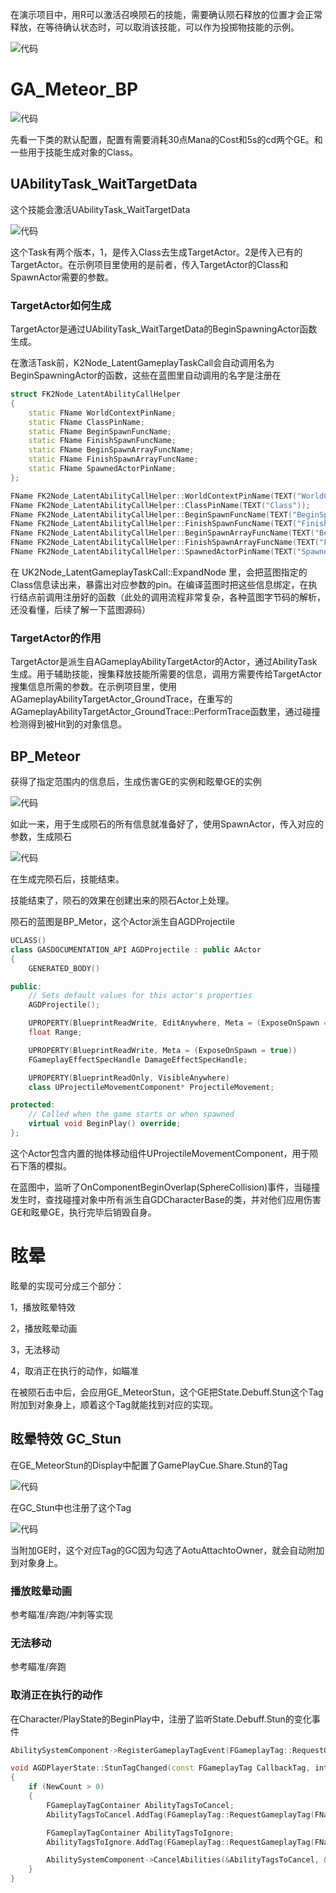 在演示项目中，用R可以激活召唤陨石的技能，需要确认陨石释放的位置才会正常释放，在等待确认状态时，可以取消该技能，可以作为投掷物技能的示例。

![代码](image/stun.gif)

# GA_Meteor_BP

![代码](image/29.png)

先看一下类的默认配置，配置有需要消耗30点Mana的Cost和5s的cd两个GE。和一些用于技能生成对象的Class。

## UAbilityTask_WaitTargetData

这个技能会激活UAbilityTask_WaitTargetData

![代码](image/30.png)

这个Task有两个版本，1，是传入Class去生成TargetActor。2是传入已有的TargetActor。在示例项目里使用的是前者，传入TargetActor的Class和SpawnActor需要的参数。

### TargetActor如何生成

TargetActor是通过UAbilityTask_WaitTargetData的BeginSpawningActor函数生成。

在激活Task前，K2Node_LatentGameplayTaskCall会自动调用名为BeginSpawningActor的函数，这些在蓝图里自动调用的名字是注册在

```cpp
struct FK2Node_LatentAbilityCallHelper
{
    static FName WorldContextPinName;
    static FName ClassPinName;
    static FName BeginSpawnFuncName;
    static FName FinishSpawnFuncName;
    static FName BeginSpawnArrayFuncName;
    static FName FinishSpawnArrayFuncName;
    static FName SpawnedActorPinName;
};

FName FK2Node_LatentAbilityCallHelper::WorldContextPinName(TEXT("WorldContextObject"));
FName FK2Node_LatentAbilityCallHelper::ClassPinName(TEXT("Class"));
FName FK2Node_LatentAbilityCallHelper::BeginSpawnFuncName(TEXT("BeginSpawningActor"));
FName FK2Node_LatentAbilityCallHelper::FinishSpawnFuncName(TEXT("FinishSpawningActor"));
FName FK2Node_LatentAbilityCallHelper::BeginSpawnArrayFuncName(TEXT("BeginSpawningActorArray"));
FName FK2Node_LatentAbilityCallHelper::FinishSpawnArrayFuncName(TEXT("FinishSpawningActorArray"));
FName FK2Node_LatentAbilityCallHelper::SpawnedActorPinName(TEXT("SpawnedActor"));
```

在 UK2Node_LatentGameplayTaskCall::ExpandNode 里，会把蓝图指定的Class信息读出来，暴露出对应参数的pin。在编译蓝图时把这些信息绑定，在执行结点前调用注册好的函数（此处的调用流程非常复杂，各种蓝图字节码的解析，还没看懂，后续了解一下蓝图源码）

### TargetActor的作用

TargetActor是派生自AGameplayAbilityTargetActor的Actor，通过AbilityTask生成。用于辅助技能，搜集释放技能所需要的信息，调用方需要传给TargetActor搜集信息所需的参数。在示例项目里，使用AGameplayAbilityTargetActor_GroundTrace，在重写的AGameplayAbilityTargetActor_GroundTrace::PerformTrace函数里，通过碰撞检测得到被Hit到的对象信息。

## BP_Meteor

获得了指定范围内的信息后，生成伤害GE的实例和眩晕GE的实例

![代码](image/31.png)

如此一来，用于生成陨石的所有信息就准备好了，使用SpawnActor，传入对应的参数，生成陨石

![代码](image/32.png)

在生成完陨石后，技能结束。

技能结束了，陨石的效果在创建出来的陨石Actor上处理。

陨石的蓝图是BP_Metor，这个Actor派生自AGDProjectile

```cpp
UCLASS()
class GASDOCUMENTATION_API AGDProjectile : public AActor
{
    GENERATED_BODY()

public:    
    // Sets default values for this actor's properties
    AGDProjectile();

    UPROPERTY(BlueprintReadWrite, EditAnywhere, Meta = (ExposeOnSpawn = true))
    float Range;

    UPROPERTY(BlueprintReadWrite, Meta = (ExposeOnSpawn = true))
    FGameplayEffectSpecHandle DamageEffectSpecHandle;

    UPROPERTY(BlueprintReadOnly, VisibleAnywhere)
    class UProjectileMovementComponent* ProjectileMovement;

protected:
    // Called when the game starts or when spawned
    virtual void BeginPlay() override;
};
```

这个Actor包含内置的抛体移动组件UProjectileMovementComponent，用于陨石下落的模拟。

在蓝图中，监听了OnComponentBeginOverlap(SphereCollision)事件，当碰撞发生时，查找碰撞对象中所有派生自GDCharacterBase的类，并对他们应用伤害GE和眩晕GE，执行完毕后销毁自身。

# 眩晕

眩晕的实现可分成三个部分：

1，播放眩晕特效

2，播放眩晕动画

3，无法移动

4，取消正在执行的动作，如瞄准

在被陨石击中后，会应用GE_MeteorStun，这个GE把State.Debuff.Stun这个Tag附加到对象身上，顺着这个Tag就能找到对应的实现。

## 眩晕特效 GC_Stun

在GE_MeteorStun的Display中配置了GamePlayCue.Share.Stun的Tag

![代码](image/34.png)

在GC_Stun中也注册了这个Tag

![代码](image/35.png)

当附加GE时，这个对应Tag的GC因为勾选了AotuAttachtoOwner，就会自动附加到对象身上。

### 播放眩晕动画

参考瞄准/奔跑/冲刺等实现

### 无法移动

参考瞄准/奔跑

### 取消正在执行的动作

在Character/PlayState的BeginPlay中，注册了监听State.Debuff.Stun的变化事件

```cpp
AbilitySystemComponent->RegisterGameplayTagEvent(FGameplayTag::RequestGameplayTag(FName("State.Debuff.Stun")), EGameplayTagEventType::NewOrRemoved).AddUObject(this, &AGDPlayerState::StunTagChanged);

void AGDPlayerState::StunTagChanged(const FGameplayTag CallbackTag, int32 NewCount)
{
    if (NewCount > 0)
    {
        FGameplayTagContainer AbilityTagsToCancel;
        AbilityTagsToCancel.AddTag(FGameplayTag::RequestGameplayTag(FName("Ability")));

        FGameplayTagContainer AbilityTagsToIgnore;
        AbilityTagsToIgnore.AddTag(FGameplayTag::RequestGameplayTag(FName("Ability.NotCanceledByStun")));

        AbilitySystemComponent->CancelAbilities(&AbilityTagsToCancel, &AbilityTagsToIgnore);
    }
}
```
